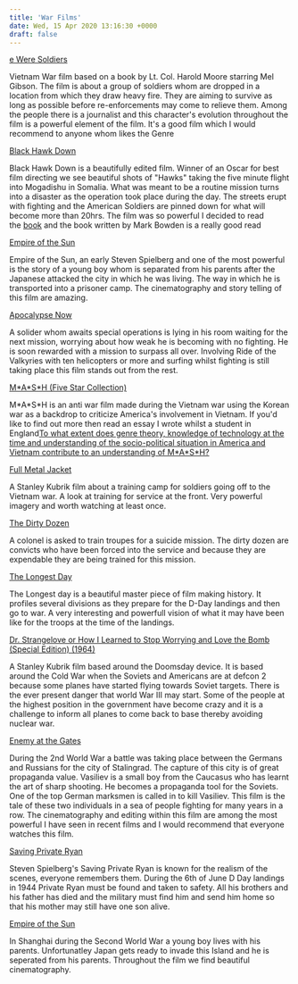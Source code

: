 ```yaml
---
title: 'War Films'
date: Wed, 15 Apr 2020 13:16:30 +0000
draft: false
---
```


[e Were Soldiers](http://www.amazon.com/exec/obidos/ASIN/B000068TPN/perspectives)

Vietnam War film based on a book by Lt. Col. Harold Moore starring Mel Gibson. The film is about a group of soldiers whom are dropped in a location from which they draw heavy fire. They are aiming to survive as long as possible before re-enforcements may come to relieve them. Among the people there is a journalist and this character's evolution throughout the film is a powerful element of the film. It's a good film which I would recommend to anyone whom likes the Genre 

[Black Hawk Down](http://www.amazon.com/exec/obidos/ASIN/B000065U1N/perspectives)

Black Hawk Down is a beautifully edited film. Winner of an Oscar for best film directing we see beautiful shots of "Hawks" taking the five minute flight into Mogadishu in Somalia. What was meant to be a routine mission turns into a disaster as the operation took place during the day. The streets erupt with fighting and the American Soldiers are pinned down for what will become more than 20hrs. The film was so powerful I decided to read the [book](http://www.amazon.com/exec/obidos/ASIN/0871137380/perspectives) and the book written by Mark Bowden is a really good read

[Empire of the Sun](http://www.amazon.com/exec/obidos/ASIN/B00003CX9U/perspectives)

Empire of the Sun, an early Steven Spielberg and one of the most powerful is the story of a young boy whom is separated from his parents after the Japanese attacked the city in which he was living. The way in which he is transported into a prisoner camp. The cinematography and story telling of this film are amazing.  

[Apocalypse Now](http://www.amazon.com/exec/obidos/ASIN/6305609705/perspectives)

A solider whom awaits special operations is lying in his room waiting for the next mission, worrying about how weak he is becoming with no fighting. He is soon rewarded with a mission to surpass all over. Involving Ride of the Valkyries with ten helicopters or more and surfing whilst fighting is still taking place this film stands out from the rest.

[M\*A\*S\*H (Five Star Collection)](http://www.amazon.com/exec/obidos/ASIN/B00003CXB7/perspectives)

M\*A\*S\*H is an anti war film made during the Vietnam war using the Korean war as a backdrop to criticize America's involvement in Vietnam. If you'd like to find out more then read an essay I wrote whilst a student in England[To what extent does genre theory, knowledge of technology at the time and understanding of the socio-political situation in America and Vietnam contribute to an understanding of M\*A\*S\*H?](https://main-vision.com/richard/mash.htm)

[Full Metal Jacket](http://www.amazon.com/exec/obidos/ASIN/B00005ATQF/perspectives)

A Stanley Kubrik film about a training camp for soldiers going off to the Vietnam war. A look at training for service at the front. Very powerful imagery and worth watching at least once.   

[The Dirty Dozen](http://www.amazon.com/exec/obidos/ASIN/B00004RF9H/perspectives)

A colonel is asked to train troupes for a suicide mission. The dirty dozen are convicts who have been forced into the service and because they are expendable they are being trained for this mission. 

[The Longest Day](http://www.amazon.com/exec/obidos/ASIN/B00005PJ8S/perspectives)

The Longest day is a beautiful master piece of film making history. It profiles several divisions as they prepare for the D-Day landings and then go to war. A very interesting and powerfull vision of what it may have been like for the troops at the time of the landings.

[Dr. Strangelove or How I Learned to Stop Worrying and Love the Bomb (Special Edition) (1964)](http://www.amazon.com/exec/obidos/ASIN/B000055Y0X/perspectives)

A Stanley Kubrik film based around the Doomsday device. It is based around the Cold War when the Soviets and Americans are at defcon 2 because some planes have started flying towards Soviet targets. There is the ever present danger that world War III may start. Some of the people at the highest position in the government have become crazy and it is a challenge to inform all planes to come back to base thereby avoiding nuclear war. 

[Enemy at the Gates](http://www.amazon.com/exec/obidos/ASIN/B00003CXRA/perspectives)

During the 2nd World War a battle was taking place between the Germans and Russians for the city of Stalingrad. The capture of this city is of great propaganda value. Vasiliev is a small boy from the Caucasus who has learnt the art of sharp shooting. He becomes a propaganda tool for the Soviets. One of the top German marksmen is called in to kill Vasiliev. This film is the tale of these two individuals in a sea of people fighting for many years in a row. The cinematography and editing within this film are among the most powerful I have seen in recent films and I would recommend that everyone watches this film. 

[Saving Private Ryan](http://www.amazon.com/exec/obidos/ASIN/B00001ZWUT/perspectives)

Steven Spielberg's Saving Private Ryan is known for the realism of the scenes, everyone remembers them. During the 6th of June D Day landings in 1944 Private Ryan must be found and taken to safety. All his brothers and his father has died and the military must find him and send him home so that his mother may still have one son alive.

[Empire of the Sun](http://www.amazon.com/exec/obidos/ASIN/B00003CX9U/perspectives)[](http://www.amazon.com/exec/obidos/ASIN/B00003CX9U/perspectives)

In Shanghai during the Second World War a young boy lives with his parents. Unfortunatley Japan gets ready to invade this Island and he is seperated from his parents. Throughout the film we find beautiful cinematography.